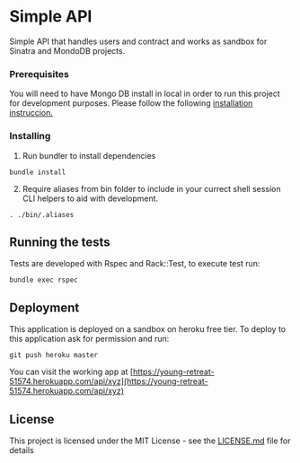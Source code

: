 # Simple API

Simple API that handles users and contract and works as sandbox for Sinatra and MondoDB projects.

### Prerequisites

You will need to have Mongo DB install in local in order to run this project for development purposes. Please follow the following [installation instruccion.](https://docs.mongodb.com/manual/installation/)

### Installing

1) Run bundler to install dependencies

```
bundle install
```

2) Require aliases from bin folder to include in your currect shell session CLI helpers to aid with development.

```
. ./bin/.aliases
```


## Running the tests

Tests are developed with Rspec and Rack::Test, to execute test run:

```
bundle exec rspec
```


## Deployment

This application is deployed on a sandbox on heroku free tier. To deploy to this application ask for permission and run:

```
git push heroku master
```

You can visit the working app at [https://young-retreat-51574.herokuapp.com/api/xyz](https://young-retreat-51574.herokuapp.com/api/xyz)

## License

This project is licensed under the MIT License - see the [LICENSE.md](LICENSE.md) file for details
